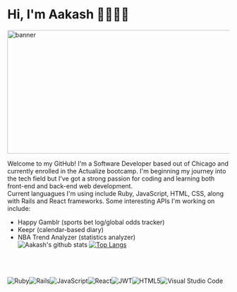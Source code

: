 # Hi, I'm Aakash 👋🧑🏻‍💻
<img src='https://media0.giphy.com/media/v1.Y2lkPTc5MGI3NjExOGQyMWY4MTFmZjUzYzhhM2U0ZjU5NzA1ZWE5MjQ3YjhmMTk5OTRiYiZjdD1n/3nddUmYn4qJfevDnk6/giphy.gif' alt="banner" width="800" height="280"></img><p>
Welcome to my GitHub! I'm a Software Developer based out of Chicago and currently enrolled in the Actualize bootcamp. I'm beginning my journey into the tech field but I've got a strong passion for coding and learning both front-end and back-end web development.<br>
Current languagues I'm using include Ruby, JavaScript, HTML, CSS, along with Rails and React frameworks. Some interesting APIs I'm working on include:<br>
- Happy Gamblr (sports bet log/global odds tracker)
- Keepr (calendar-based diary)<br>
- NBA Trend Analyzer (statistics analyzer)<br>
![Aakash's github stats](https://github-readme-stats.vercel.app/api?username=aakashmsoni&theme=ayu-mirage&layout=compact)
[![Top Langs](https://github-readme-stats.vercel.app/api/top-langs/?username=aakashmsoni&theme=ayu-mirage)](https://github.com/aakashmsoni/github-readme-stats)<br><br>

<br><br>
![Ruby](https://img.shields.io/badge/ruby-%23CC342D.svg?style=for-the-badge&logo=ruby&logoColor=white)![Rails](https://img.shields.io/badge/rails-%23CC0000.svg?style=for-the-badge&logo=ruby-on-rails&logoColor=white)![JavaScript](https://img.shields.io/badge/javascript-%23323330.svg?style=for-the-badge&logo=javascript&logoColor=%23F7DF1E)![React](https://img.shields.io/badge/react-%2320232a.svg?style=for-the-badge&logo=react&logoColor=%2361DAFB)![JWT](https://img.shields.io/badge/JWT-black?style=for-the-badge&logo=JSON%20web%20tokens)![HTML5](https://img.shields.io/badge/html5-%23E34F26.svg?style=for-the-badge&logo=html5&logoColor=white)![Visual Studio Code](https://img.shields.io/badge/Visual%20Studio%20Code-0078d7.svg?style=for-the-badge&logo=visual-studio-code&logoColor=white)
